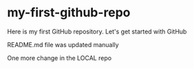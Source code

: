 # my-first-github-repo
Here is my first GitHub repository. Let's get started with GitHub

README.md file was updated manually

One more change in the LOCAL repo